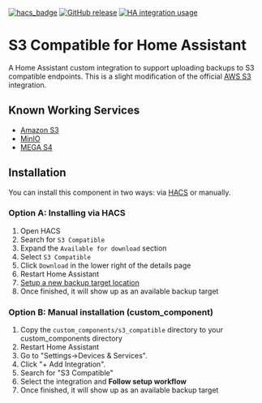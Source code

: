 [![hacs_badge](https://img.shields.io/badge/HACS-Default-orange.svg)](https://github.com/hacs/integration)
[![GitHub release](https://img.shields.io/github/release/PhantomPhoton/S3-Compatible.svg)](https://GitHub.com/PhantomPhoton/S3-Compatible/releases/)
[![HA integration usage](https://img.shields.io/badge/dynamic/json?color=41BDF5&logo=home-assistant&label=integration%20usage&suffix=%20installs&cacheSeconds=15600&url=https://analytics.home-assistant.io/custom_integrations.json&query=$.s3_compatible.total)](https://analytics.home-assistant.io/custom_integrations.json)

# S3 Compatible for Home Assistant

A Home Assistant custom integration to support uploading backups to S3 compatible endpoints. This is a slight modification of the official [AWS S3](https://www.home-assistant.io/integrations/aws_s3) integration.

## Known Working Services

* [Amazon S3](https://aws.amazon.com/s3/)
* [MinIO](https://min.io)
* [MEGA S4](https://mega.io/objectstorage)

## Installation

You can install this component in two ways: via [HACS](https://github.com/hacs/integration) or manually.

### Option A: Installing via HACS

1. Open HACS
2. Search for `S3 Compatible`
3. Expand the `Available for download` section
4. Select `S3 Compatible`
5. Click `Download` in the lower right of the details page
6. Restart Home Assistant
7. [Setup a new backup target location](https://my.home-assistant.io/redirect/config_flow_start/?domain=s3_compatible)
8. Once finished, it will show up as an available backup target


### Option B: Manual installation (custom_component)

1. Copy the `custom_components/s3_compatible` directory to your custom_components directory
2. Restart Home Assistant
3. Go to "Settings->Devices & Services".
4. Click "+ Add Integration".
5. Search for "S3 Compatible"
6. Select the integration and **Follow setup workflow**
7. Once finished, it will show up as an available backup target
